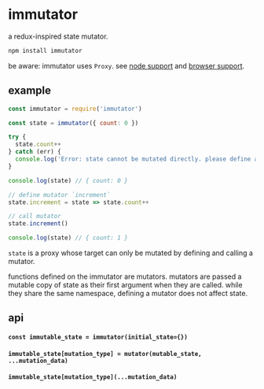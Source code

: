 # immutator

a redux-inspired state mutator. 

```js
npm install immutator
```

be aware: immutator uses `Proxy`. see [node support](http://node.green/#ES2015-built-ins-Proxy) and [browser support](https://caniuse.com/#feat=proxy).

## example

```js
const immutator = require('immutator')

const state = immutator({ count: 0 })

try {
  state.count++
} catch (err) {
  console.log('Error: state cannot be mutated directly. please define a mutator.')
}

console.log(state) // { count: 0 }

// define mutator `increment`
state.increment = state => state.count++

// call mutator
state.increment() 

console.log(state) // { count: 1 }
```

`state` is a proxy whose target can only be mutated by defining and calling a mutator.

functions defined on the immutator are mutators. mutators are passed a mutable copy of state as their first argument when they are called. while they share the same namespace, defining a mutator does not affect state.

## api

#### `const immutable_state = immutator(initial_state={})`
#### `immutable_state[mutation_type] = mutator(mutable_state, ...mutation_data)`
#### `immutable_state[mutation_type](...mutation_data)`